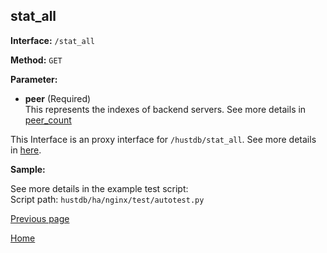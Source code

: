 ## stat_all ##

**Interface:** `/stat_all`

**Method:** `GET`

**Parameter:** 

*  **peer** (Required)  
This represents the indexes of backend servers. See more details in [peer_count](peer_count.md)

This Interface is an proxy interface for `/hustdb/stat_all`. See more details in [here](../hustdb/hustdb/stat_all.md).  

**Sample:**

See more details in the example test script:  
Script path: `hustdb/ha/nginx/test/autotest.py`

[Previous page](../ha.md)

[Home](../../index.md)